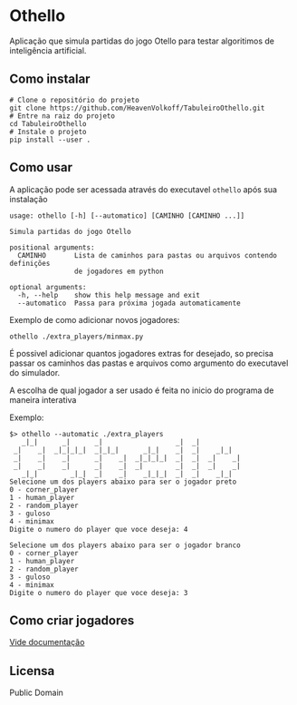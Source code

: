 # Othello

Aplicação que simula partidas do jogo Otello para testar algoritimos de
inteligência artificial.

## Como instalar
```shell script
# Clone o repositório do projeto
git clone https://github.com/HeavenVolkoff/TabuleiroOthello.git
# Entre na raiz do projeto
cd TabuleiroOthello
# Instale o projeto
pip install --user .
```

## Como usar
A aplicação pode ser acessada através do executavel `othello` após sua instalação

```
usage: othello [-h] [--automatico] [CAMINHO [CAMINHO ...]]

Simula partidas do jogo Otello

positional arguments:
  CAMINHO       Lista de caminhos para pastas ou arquivos contendo definições
                de jogadores em python

optional arguments:
  -h, --help    show this help message and exit
  --automatico  Passa para próxima jogada automaticamente
```

Exemplo de como adicionar novos jogadores:
```shell script
othello ./extra_players/minmax.py
```

É possivel adicionar quantos jogadores extras for desejado, so precisa passar os
caminhos das pastas e arquivos como argumento do executavel do simulador.

A escolha de qual jogador a ser usado é feita no inicio do programa de maneira
interativa

Exemplo:
```
$> othello --automatic ./extra_players
   _|_|      _|      _|                  _|  _|
 _|    _|  _|_|_|_|  _|_|_|      _|_|    _|  _|    _|_|
 _|    _|    _|      _|    _|  _|_|_|_|  _|  _|  _|    _|
 _|    _|    _|      _|    _|  _|        _|  _|  _|    _|
   _|_|        _|_|  _|    _|    _|_|_|  _|  _|    _|_|
Selecione um dos players abaixo para ser o jogador preto
0 - corner_player
1 - human_player
2 - random_player
3 - guloso
4 - minimax
Digite o numero do player que voce deseja: 4

Selecione um dos players abaixo para ser o jogador branco
0 - corner_player
1 - human_player
2 - random_player
3 - guloso
4 - minimax
Digite o numero do player que voce deseja: 3
```

## Como criar jogadores
[Vide documentação](docs/CRIAR_JOGADORES.md)

## Licensa

Public Domain

